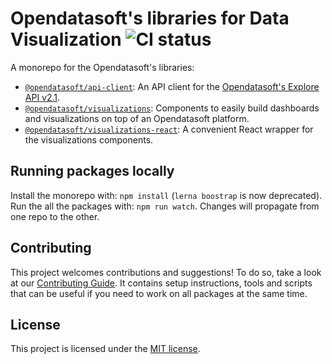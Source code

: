 # Opendatasoft's libraries for Data Visualization ![CI status](https://github.com/opendatasoft/ods-dataviz-sdk/workflows/CI/badge.svg)

A monorepo for the Opendatasoft's libraries:

- [`@opendatasoft/api-client`](packages/api-client/): An API client for the [Opendatasoft's Explore API v2.1](https://help.opendatasoft.com/apis/ods-explore-v2/explore_v2.1.html).
- [`@opendatasoft/visualizations`](packages/visualizations/): Components to easily build dashboards and visualizations on top of an Opendatasoft platform.
- [`@opendatasoft/visualizations-react`](packages/visualizations-react/): A convenient React wrapper for the visualizations components.

## Running packages locally
Install the monorepo with: `npm install` (`lerna boostrap` is now deprecated).
Run the all the packages with: `npm run watch`. Changes will propagate from one repo to the other.

## Contributing

This project welcomes contributions and suggestions! To do so, take a look at our [Contributing Guide](CONTRIBUTING.md). It contains setup instructions, tools and scripts that can be useful if you need to work on all packages at the same time.

## License

This project is licensed under the [MIT license](LICENSE).
